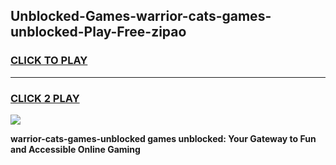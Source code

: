 
## Unblocked-Games-warrior-cats-games-unblocked-Play-Free-zipao
<h3>
<a href="https://premium76.site?title=warrior-cats-games-unblocked&ref=18A1">CLICK TO PLAY</a></h3>
<hr>

<h3>
<a href="https://premium76.site?title=warrior-cats-games-unblocked&ref=18A1">CLICK 2 PLAY</a>
  
</h3>

<a href="https://premium76.site?title=warrior-cats-games-unblocked&ref=18A1"><img src="https://clearcache.store/games.png"></a>


**warrior-cats-games-unblocked games unblocked: Your Gateway to Fun and Accessible Online Gaming**
